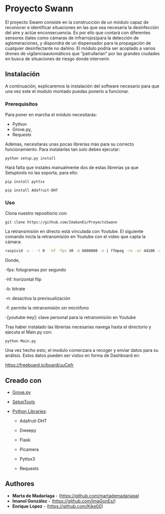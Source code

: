 # Proyecto Swann
El proyecto Swann consiste en la construcción de un módulo capaz de reconocer e identificar situaciones en las que sea necesaria la desinfección del aire y actúe enconsecuencia. Es por ello que contará con diferentes sensores (tales como cámaras de infrarrojos)para la detección de aglomeraciones, y dispondrá de un dispensador para la propagación de cualquier desinfectante no dañino. El módulo podría ser acoplado a varios drones de vigilanciaautomáticos que “patrullarían” por las grandes ciudades en busca de situaciones de riesgo donde intervenir.


## Instalación

A continuación, explicaremos la instalación del software necesario para que una vez este el modulo montado puedas ponerlo a funcionar. 


### Prerequisitos

Para poner en marcha el módulo necesitarás:
   -   Python
   -   Grove.py,
   -   Requests

   
Adémas, necesitaras unas pocas librerias más para su correcto funcionamiento. Para instalarlas tan solo debes ejecutar:
```
python setup.py install
```

Hará falta que instales manualmente dos de estas librerias ya que Setuptools no las soporta, para ello:
```
pip install pyttsx
```
```
pip install Adafruit-DHT
```


### Uso
Clona nuestro repositiorio con:
```
git clone https://github.com/ImaGonEs/ProyectoSwann
```
La retransmisión en directo está vinculada con Youtube.
El siguiente comando inicla la retransmisión en Youtube con el video que capta la cámara: 

```bash
raspivid -o - -t 0  -hf -fps 30 -b 6000000 -n | ffmpeg -re -ar 44100 -ac 2 -acodec pcm_s16le -f s16le -ac 2 -i /dev/zero -f h264 -i - -vcodec copy -acodec aac -ab 128k -g 50 -strict experimental -f flv [youtube-key]
```
Donde, 

-fps: fotogramas por segundo

-hf: horizontal flip

-b: bitrate

-n: desactiva la previsualización

-f: permite la retransmisión sin micrófono

-[youtube-key]: clave personal para la retransmisión en Youtube

Tras haber instalado las librerias necesarias navega hasta el directorio y ejecuta el Main.py con:
```
python Main.py
```

Una vez hecho esto, el modulo comenzara a recoger y enviar datos para su análisis. Estos datos pueden ser vistos en forma de Dashboard en:

https://freeboard.io/board/uuCpfr



## Creado con
* [Grove.py](https://github.com/Seeed-Studio/grove.py) 
* [SetupTools](https://setuptools.readthedocs.io/en/latest/)
* [Python Libraries](https://pypi.org/):
   
   -   Adafruit-DHT
   
   -   Dweepy
   
   -   Flask
   
   -   Picamera
   
   -   Pyttsx3
   
   -   Requests

## Authores

* **Marta de Madariaga** - (https://github.com/martademadariaga)
* **Imanol González** - (https://github.com/ImaGonEs/)
* **Enrique Lopez** - (https://github.com/Kike00)

